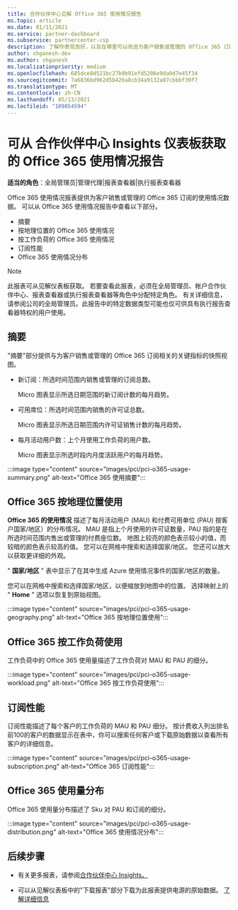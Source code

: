 ```yaml
---
title: 合作伙伴中心见解 Office 365 使用情况报告
ms.topic: article
ms.date: 01/11/2021
ms.service: partner-dashboard
ms.subservice: partnercenter-csp
description: 了解你表现良好，以及在哪里可以改进为客户销售或管理的 Office 365 订阅的使用情况。
author: shganesh-dev
ms.author: shganesh
ms.localizationpriority: medium
ms.openlocfilehash: 685dce8d521bc27b9b91efd5206e9da0d7e45f34
ms.sourcegitcommit: 7a6836bd962d5b426a8cb34a9132a87cbbbf39f7
ms.translationtype: MT
ms.contentlocale: zh-CN
ms.lasthandoff: 05/13/2021
ms.locfileid: "109854594"
---
```

# <a name="office-365-usage-report-available-from-the-partner-center-insights-dashboard"></a>可从 合作伙伴中心 Insights 仪表板获取的 Office 365 使用情况报告

**适当的角色**：全局管理员|管理代理|报表查看器|执行报表查看器

Office 365 使用情况报表提供为客户销售或管理的 Office 365 订阅的使用情况数据。 可以从 Office 365 使用情况报告中查看以下部分。

- 摘要
- 按地理位置的 Office 365 使用情况
- 按工作负荷的 Office 365 使用情况
- 订阅性能
- Office 365 使用情况分布

 > [!NOTE]
 > 此报表可从见解仪表板获取。 若要查看此报表，必须在全局管理员、帐户合作伙伴中心、报表查看器或执行报表查看器等角色中分配特定角色。 有关详细信息，请参阅公司的全局管理员。此报告中的特定数据类型可能也仅可供具有执行报告查看器特权的用户使用。

## <a name="summary"></a>摘要

"摘要"部分提供与为客户销售或管理的 Office 365 订阅相关的关键指标的快照视图。  

- 新订阅：所选时间范围内销售或管理的订阅总数。

   Micro 图表显示所选日期范围的新订阅计数的每月趋势。

- 可用席位：所选时间范围内销售的许可证总数。

   Micro 图表显示所选日期范围内许可证销售计数的每月趋势。

- 每月活动用户数：上个月使用工作负荷的用户数。 

   Micro 图表显示所选时段内月度活跃用户的每月趋势。

:::image type="content" source="images/pci/pci-o365-usage-summary.png" alt-text="Office 365 使用摘要":::

## <a name="office-365-usage-by-geography"></a>Office 365 按地理位置使用

**Office 365 的使用情况** 描述了每月活动用户 (MAU) 和付费可用单位 (PAU) 按客户国家/地区）的分布情况。 MAU 是指上个月使用的许可证数量，PAU 指的是在所选时间范围内售出或管理的付费座位数。 地图上较亮的颜色表示较小的值，而较暗的颜色表示较高的值。 您可以在网格中搜索和选择国家/地区。 您还可以放大以获取更详细的外观。

" **国家/地区** " 表中显示了在其中生成 Azure 使用情况事件的国家/地区的数量。

您可以在网格中搜索和选择国家/地区，以便缩放到地图中的位置。 选择映射上的 " **Home** " 选项以恢复到原始视图。


:::image type="content" source="images/pci/pci-o365-usage-geography.png" alt-text="Office 365 按地理位置使用":::

## <a name="office-365-usage-by-workload"></a>Office 365 按工作负荷使用

工作负荷中的 Office 365 使用量描述了工作负荷对 MAU 和 PAU 的细分。

:::image type="content" source="images/pci/pci-o365-usage-workload.png" alt-text="Office 365 按工作负荷使用":::

## <a name="subscriptions-performance"></a>订阅性能

订阅性能描述了每个客户的工作负荷的 MAU 和 PAU 细分。 按计费收入列出排名前100的客户的数据显示在表中，你可以搜索任何客户或下载原始数据以查看所有客户的详细信息。

:::image type="content" source="images/pci/pci-o365-usage-subscription.png" alt-text="Office 365 订阅性能":::

## <a name="office-365-usage-distribution"></a>Office 365 使用量分布

Office 365 使用量分布描述了 Sku 对 PAU 和订阅的细分。

:::image type="content" source="images/pci/pci-o365-usage-distribution.png" alt-text="Office 365 使用情况分布":::

## <a name="next-steps"></a>后续步骤

- 有关更多报表，请参阅[合作伙伴中心 Insights。](partner-center-insights.md)

- 可以从见解仪表板中的"下载报表"部分下载为此报表提供电源的原始数据。 [了解详细信息](pci-download-reports.md) 
